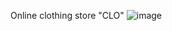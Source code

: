 Online clothing store "CLO"
![image](https://user-images.githubusercontent.com/71581584/139862823-91cd7bc5-a6ec-4896-b526-109a84f9dca1.png)

